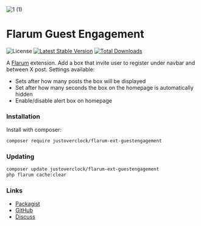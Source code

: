 ![1 (1)](https://user-images.githubusercontent.com/79002016/115963250-d8cf5380-a51e-11eb-9da3-98005a081b4d.png)


# Flarum Guest Engagement

![License](https://img.shields.io/badge/license-MIT-blue.svg) [![Latest Stable Version](https://poser.pugx.org/justoverclock/flarum-ext-guestengagement/v)](//packagist.org/packages/justoverclock/flarum-ext-guestengagement) [![Total Downloads](https://poser.pugx.org/justoverclock/flarum-ext-guestengagement/downloads)](//packagist.org/packages/justoverclock/flarum-ext-guestengagement)

A [Flarum](http://flarum.org) extension. Add a box that invite user to register under navbar and between X post.
Settings available:

 - Sets after how many posts the box will be displayed
 - Set after how many seconds the box on the homepage is automatically hidden
 - Enable/disable alert box on homepage

### Installation

Install with composer:

```sh
composer require justoverclock/flarum-ext-guestengagement
```

### Updating

```sh
composer update justoverclock/flarum-ext-guestengagement
php flarum cache:clear
```

### Links

- [Packagist](https://packagist.org/packages/justoverclock/flarum-ext-guestengagement)
- [GitHub](https://github.com/justoverclock/flarum-ext-guestengagement)
- [Discuss](https://discuss.flarum.org/d/PUT_DISCUSS_SLUG_HERE)
